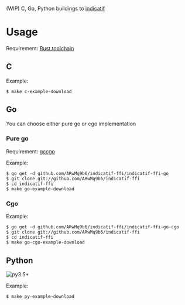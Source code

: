 (WIP) C, Go, Python buildings to [indicatif](https://github.com/mitsuhiko/indicatif)

# Usage

Requirement: [Rust toolchain](https://www.rust-lang.org/downloads.html)

## C

Example:

```
$ make c-example-download
```

## Go

You can choose either pure go or cgo implementation

### Pure go

Requirement: [gccgo](https://gcc.gnu.org/onlinedocs/gccgo/)

Example:

```
$ go get -d github.com/ARwMq9b6/indicatif-ffi/indicatif-ffi-go
$ git clone git://github.com/ARwMq9b6/indicatif-ffi
$ cd indicatif-ffi
$ make go-example-download
```

### Cgo

Example:

```
$ go get -d github.com/ARwMq9b6/indicatif-ffi/indicatif-ffi-go-cgo
$ git clone git://github.com/ARwMq9b6/indicatif-ffi
$ cd indicatif-ffi
$ make go-cgo-example-download
```

## Python

![py3.5+](https://img.shields.io/badge/python-3.5%2B-blue.svg)

Example:

```
$ make py-example-download
```
